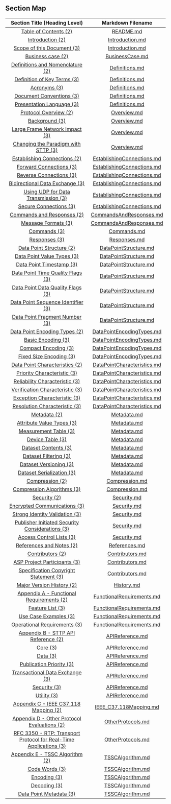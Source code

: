 ## Section Map

| Section Title (Heading Level) | Markdown Filename |
|:-----------------------------:|:-----------------:|
| [Table of Contents (2)](README.md#table-of-contents) | [README.md](README.md) |
| [Introduction (2)](Introduction.md#introduction) | [Introduction.md](Introduction.md) |
| [Scope of this Document (3)](Introduction.md#scope-of-this-document) | [Introduction.md](Introduction.md) |
| [Business case (2)](BusinessCase.md#business-case) | [BusinessCase.md](BusinessCase.md) |
| [Definitions and Nomenclature (2)](Definitions.md#definitions-and-nomenclature) | [Definitions.md](Definitions.md) |
| [Definition of Key Terms (3)](Definitions.md#definition-of-key-terms) | [Definitions.md](Definitions.md) |
| [Acronyms (3)](Definitions.md#acronyms) | [Definitions.md](Definitions.md) |
| [Document Conventions (3)](Definitions.md#document-conventions) | [Definitions.md](Definitions.md) |
| [Presentation Language (3)](Definitions.md#presentation-language) | [Definitions.md](Definitions.md) |
| [Protocol Overview (2)](Overview.md#protocol-overview) | [Overview.md](Overview.md) |
| [Background (3)](Overview.md#background) | [Overview.md](Overview.md) |
| [Large Frame Network Impact (3)](Overview.md#large-frame-network-impact) | [Overview.md](Overview.md) |
| [Changing the Paradigm with STTP (3)](Overview.md#changing-the-paradigm-with-sttp) | [Overview.md](Overview.md) |
| [Establishing Connections (2)](EstablishingConnections.md#establishing-connections) | [EstablishingConnections.md](EstablishingConnections.md) |
| [Forward Connections (3)](EstablishingConnections.md#forward-connections) | [EstablishingConnections.md](EstablishingConnections.md) |
| [Reverse Connections (3)](EstablishingConnections.md#reverse-connections) | [EstablishingConnections.md](EstablishingConnections.md) |
| [Bidirectional Data Exchange (3)](EstablishingConnections.md#bidirectional-data-exchange) | [EstablishingConnections.md](EstablishingConnections.md) |
| [Using UDP for Data Transmission (3)](EstablishingConnections.md#using-udp-for-data-transmission) | [EstablishingConnections.md](EstablishingConnections.md) |
| [Secure Connections (3)](EstablishingConnections.md#secure-connections) | [EstablishingConnections.md](EstablishingConnections.md) |
| [Commands and Responses (2)](CommandsAndResponses.md#commands-and-responses) | [CommandsAndResponses.md](CommandsAndResponses.md) |
| [Message Formats (3)](CommandsAndResponses.md#message-formats) | [CommandsAndResponses.md](CommandsAndResponses.md) |
| [Commands (3)](Commands.md#commands) | [Commands.md](Commands.md) |
| [Responses (3)](Responses.md#responses) | [Responses.md](Responses.md) |
| [Data Point Structure (2)](DataPointStructure.md#data-point-structure) | [DataPointStructure.md](DataPointStructure.md) |
| [Data Point Value Types (3)](DataPointStructure.md#data-point-value-types) | [DataPointStructure.md](DataPointStructure.md) |
| [Data Point Timestamp (3)](DataPointStructure.md#data-point-timestamp) | [DataPointStructure.md](DataPointStructure.md) |
| [Data Point Time Quality Flags (3)](DataPointStructure.md#data-point-time-quality-flags) | [DataPointStructure.md](DataPointStructure.md) |
| [Data Point Data Quality Flags (3)](DataPointStructure.md#data-point-data-quality-flags) | [DataPointStructure.md](DataPointStructure.md) |
| [Data Point Sequence Identifier (3)](DataPointStructure.md#data-point-sequence-identifier) | [DataPointStructure.md](DataPointStructure.md) |
| [Data Point Fragment Number (3)](DataPointStructure.md#data-point-fragment-number) | [DataPointStructure.md](DataPointStructure.md) |
| [Data Point Encoding Types (2)](DataPointEncodingTypes.md#data-point-encoding-types) | [DataPointEncodingTypes.md](DataPointEncodingTypes.md) |
| [Basic Encoding (3)](DataPointEncodingTypes.md#basic-encoding) | [DataPointEncodingTypes.md](DataPointEncodingTypes.md) |
| [Compact Encoding (3)](DataPointEncodingTypes.md#compact-encoding) | [DataPointEncodingTypes.md](DataPointEncodingTypes.md) |
| [Fixed Size Encoding (3)](DataPointEncodingTypes.md#fixed-size-encoding) | [DataPointEncodingTypes.md](DataPointEncodingTypes.md) |
| [Data Point Characteristics (2)](DataPointCharacteristics.md#data-point-characteristics) | [DataPointCharacteristics.md](DataPointCharacteristics.md) |
| [Priority Characteristic (3)](DataPointCharacteristics.md#priority-characteristic) | [DataPointCharacteristics.md](DataPointCharacteristics.md) |
| [Reliability Characteristic (3)](DataPointCharacteristics.md#reliability-characteristic) | [DataPointCharacteristics.md](DataPointCharacteristics.md) |
| [Verification Characteristic (3)](DataPointCharacteristics.md#verification-characteristic) | [DataPointCharacteristics.md](DataPointCharacteristics.md) |
| [Exception Characteristic (3)](DataPointCharacteristics.md#exception-characteristic) | [DataPointCharacteristics.md](DataPointCharacteristics.md) |
| [Resolution Characteristic (3)](DataPointCharacteristics.md#resolution-characteristic) | [DataPointCharacteristics.md](DataPointCharacteristics.md) |
| [Metadata (2)](Metadata.md#metadata) | [Metadata.md](Metadata.md) |
| [Attribute Value Types (3)](Metadata.md#attribute-value-types) | [Metadata.md](Metadata.md) |
| [Measurement Table (3)](Metadata.md#measurement-table) | [Metadata.md](Metadata.md) |
| [Device Table (3)](Metadata.md#device-table) | [Metadata.md](Metadata.md) |
| [Dataset Contents (3)](Metadata.md#dataset-contents) | [Metadata.md](Metadata.md) |
| [Dataset Filtering (3)](Metadata.md#dataset-filtering) | [Metadata.md](Metadata.md) |
| [Dataset Versioning (3)](Metadata.md#dataset-versioning) | [Metadata.md](Metadata.md) |
| [Dataset Serialization (3)](Metadata.md#dataset-serialization) | [Metadata.md](Metadata.md) |
| [Compression (2)](Compression.md#compression) | [Compression.md](Compression.md) |
| [Compression Algorithms (3)](Compression.md#compression-algorithms) | [Compression.md](Compression.md) |
| [Security (2)](Security.md#security) | [Security.md](Security.md) |
| [Encrypted Communications (3)](Security.md#encrypted-communications) | [Security.md](Security.md) |
| [Strong Identity Validation (3)](Security.md#strong-identity-validation) | [Security.md](Security.md) |
| [Publisher Initiated Security Considerations (3)](Security.md#publisher-initiated-security-considerations) | [Security.md](Security.md) |
| [Access Control Lists (3)](Security.md#access-control-lists) | [Security.md](Security.md) |
| [References and Notes (2)](References.md#references-and-notes) | [References.md](References.md) |
| [Contributors (2)](Contributors.md#contributors) | [Contributors.md](Contributors.md) |
| [ASP Project Participants (3)](Contributors.md#asp-project-participants) | [Contributors.md](Contributors.md) |
| [Specification Copyright Statement (3)](Contributors.md#specification-copyright-statement) | [Contributors.md](Contributors.md) |
| [Major Version History (2)](History.md#major-version-history) | [History.md](History.md) |
| [Appendix A - Functional Requirements (2)](FunctionalRequirements.md#appendix-a---functional-requirements) | [FunctionalRequirements.md](FunctionalRequirements.md) |
| [Feature List (3)](FunctionalRequirements.md#feature-list) | [FunctionalRequirements.md](FunctionalRequirements.md) |
| [Use Case Examples (3)](FunctionalRequirements.md#use-case-examples) | [FunctionalRequirements.md](FunctionalRequirements.md) |
| [Operational Requirements (3)](FunctionalRequirements.md#operational-requirements) | [FunctionalRequirements.md](FunctionalRequirements.md) |
| [Appendix B - STTP API Reference (2)](APIReference.md#appendix-b---sttp-api-reference) | [APIReference.md](APIReference.md) |
| [Core (3)](APIReference.md#core) | [APIReference.md](APIReference.md) |
| [Data (3)](APIReference.md#data) | [APIReference.md](APIReference.md) |
| [Publication Priority (3)](APIReference.md#publication-priority) | [APIReference.md](APIReference.md) |
| [Transactional Data Exchange (3)](APIReference.md#transactional-data-exchange) | [APIReference.md](APIReference.md) |
| [Security (3)](APIReference.md#security) | [APIReference.md](APIReference.md) |
| [Utility (3)](APIReference.md#utility) | [APIReference.md](APIReference.md) |
| [Appendix C - IEEE C37.118 Mapping (2)](IEEE_C37.118Mapping.md#appendix-c---ieee-c37-118-mapping) | [IEEE_C37.118Mapping.md](IEEE_C37.118Mapping.md) |
| [Appendix D - Other Protocol Evaluations (2)](OtherProtocols.md#appendix-d---other-protocol-evaluations) | [OtherProtocols.md](OtherProtocols.md) |
| [RFC 3350 - RTP: Transport Protocol for Real-Time Applications (3)](OtherProtocols.md#rfc-3350---rtp-transport-protocol-for-real-time-applications) | [OtherProtocols.md](OtherProtocols.md) |
| [Appendix E - TSSC Algorithm (2)](TSSCAlgorithm.md#appendix-e---tssc-algorithm) | [TSSCAlgorithm.md](TSSCAlgorithm.md) |
| [Code Words (3)](TSSCAlgorithm.md#code-words) | [TSSCAlgorithm.md](TSSCAlgorithm.md) |
| [Encoding (3)](TSSCAlgorithm.md#encoding) | [TSSCAlgorithm.md](TSSCAlgorithm.md) |
| [Decoding (3)](TSSCAlgorithm.md#decoding) | [TSSCAlgorithm.md](TSSCAlgorithm.md) |
| [Data Point Metadata (3)](TSSCAlgorithm.md#data-point-metadata) | [TSSCAlgorithm.md](TSSCAlgorithm.md) |
